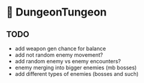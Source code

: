 # 🧱 DungeonTungeon

## TODO

- add weapon gen chance for balance
- add not random enemy movement?
- add random enemy vs enemy encounters?
- enemy merging into bigger enemies (mb bosses)
- add different types of enemies (bosses and such)

